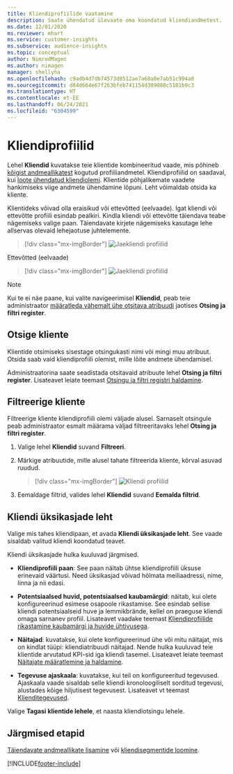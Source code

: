 ```yaml
---
title: Kliendiprofiilide vaatamine
description: Saate ühendatud ülevaate oma koondatud kliendiandmetest.
ms.date: 12/01/2020
ms.reviewer: mhart
ms.service: customer-insights
ms.subservice: audience-insights
ms.topic: conceptual
author: NimrodMagen
ms.author: nimagen
manager: shellyha
ms.openlocfilehash: c9adb4d7db74573d0512ae7a68a0e7ab51c994a0
ms.sourcegitcommit: d84d664e67f263bfeb741154d309088c5101b9c3
ms.translationtype: HT
ms.contentlocale: et-EE
ms.lasthandoff: 06/24/2021
ms.locfileid: "6304599"
---
```

# <a name="customer-profiles"></a>Kliendiprofiilid

Lehel **Kliendid** kuvatakse teie klientide kombineeritud vaade, mis põhineb [kõigist andmeallikatest](data-sources.md) kogutud profiiliandmetel. Kliendiprofiilid on saadaval, kui [loote ühendatud kliendiolemi](data-unification.md). Klientide põhjalikemate vaadete hankimiseks viige andmete ühendamine lõpuni. Leht võimaldab otsida ka kliente.

Klientideks võivad olla eraisikud või ettevõtted (eelvaade). Igat kliendi või ettevõtte profiili esindab pealkiri. Kindla kliendi või ettevõtte täiendava teabe nägemiseks valige paan. Täiendavate kirjete nägemiseks kasutage lehe allservas olevaid lehejaotuse juhtelemente.

> [!div class="mx-imgBorder"] 
> ![Jaekliendi profiilid](media/profiles-customers.png "Jaekliendi profiilid")

Ettevõtted (eelvaade)
> [!div class="mx-imgBorder"] 
> ![Jaekliendi profiilid](media/profile-customers-b2b.png "B2B kliendi profiilid")

> [!NOTE]
> Kui te ei näe paane, kui valite navigeerimisel **Kliendid**, peab teie administraator [määratleda vähemalt ühe otsitava atribuudi](search-filter-index.md) jaotises **Otsing ja filtri register**.

## <a name="search-for-customers"></a>Otsige kliente

Klientide otsimiseks sisestage otsingukasti nimi või mingi muu atribuut. Otsida saab vaid kliendiprofiili olemist, mille lõite andmete ühendamisel.

Administraatorina saate seadistada otsitavaid atribuute lehel **Otsing ja filtri register**. Lisateavet leiate teemast [Otsingu ja filtri registri haldamine](search-filter-index.md).

## <a name="filter-customers"></a>Filtreerige kliente

Filtreerige kliente kliendiprofiili olemi väljade alusel. Sarnaselt otsingule peab administraator esmalt määrama väljad filtreeritavaks lehel **Otsing ja filtri register**.

1. Valige lehel **Kliendid** suvand **Filtreeri**.

2. Märkige atribuutide, mille alusel tahate filtreerida kliente, kõrval asuvad ruudud.

   > [!div class="mx-imgBorder"] 
   > ![Kliendi profiilid](media/profiles-customers3.png "Kliendi profiilid")

3. Eemaldage filtrid, valides lehel **Kliendid** suvand **Eemalda filtrid**.

##  <a name="customer-details-page"></a>Kliendi üksikasjade leht

Valige mis tahes kliendipaan, et avada **Kliendi üksikasjade leht**. See vaade sisaldab valitud kliendi koondatud teavet.

Kliendi üksikasjade hulka kuuluvad järgmised.

-   **Kliendiprofiili paan**: See paan näitab ühtse kliendiprofiili üksuse erinevaid väärtusi. Need üksikasjad võivad hõlmata meiliaadressi, nime, linna ja nii edasi. 

-   **Potentsiaalsed huvid, potentsiaalsed kaubamärgid**: näitab, kui olete konfigureerinud esimese osapoole rikastamise. See esindab sellise kliendi potentsiaalseid huve ja lemmikbrände, kellel on praeguse kliendi omaga sarnanev profiil. Lisateavet vaadake teemast [Kliendiprofiilide rikastamine kaubamärgi ja huvide ühtivusega](enrichment-microsoft.md).

-   **Näitajad**: kuvatakse, kui olete konfigureerinud ühe või mitu näitajat, mis on kindlat tüüpi: kliendiatribuudi näitajad. Nende hulka kuuluvad teie klientide arvutatud KPI-sid iga kliendi tasemel. Lisateavet leiate teemast [Näitajate määratlemine ja haldamine](measures.md).

-   **Tegevuse ajaskaala**: kuvatakse, kui teil on konfigureeritud tegevused. Ajaskaala vaade sisaldab selle kliendi kronoloogiliselt sorditud tegevusi, alustades kõige hiljutisest tegevusest. Lisateavet vt teemast [Klienditegevused](activities.md).

Valige **Tagasi klientide lehele**, et naasta kliendiotsingu lehele.

## <a name="next-steps"></a>Järgmised etapid

[Täiendavate andmeallikate lisamine](data-sources.md) või [kliendisegmentide loomine](segments.md).


[!INCLUDE[footer-include](../includes/footer-banner.md)]
